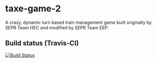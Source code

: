 # taxe-game-2
A crazy, dynamic turn based train management game built originally by SEPR Team HEC and modified by SEPR Team EEP.

## Build status (Travis-CI)
[![Build Status](https://travis-ci.org/SEPR-EEP/taxe-game-2.svg?branch=master)](https://travis-ci.org/SEPR-EEP/taxe-game-2)

